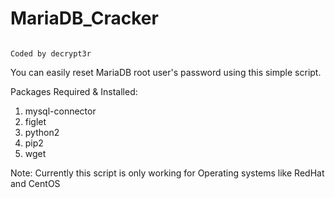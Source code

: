 # MariaDB_Cracker
                                                                                             Coded by decrypt3r

You can easily reset MariaDB root user's password using this simple script.

Packages Required & Installed:
1) mysql-connector
2) figlet
3) python2
4) pip2
5) wget

Note: Currently this script is only working for Operating systems like RedHat and CentOS
